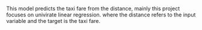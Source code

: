 This model predicts the taxi fare from the distance, mainly this project focuses on univirate linear regression.
where the distance refers to the input variable and the target is the taxi fare. 
